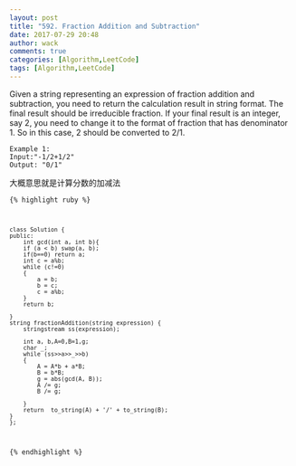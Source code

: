 ```yaml
---
layout: post
title: "592. Fraction Addition and Subtraction"
date: 2017-07-29 20:48
author: wack
comments: true
categories: [Algorithm,LeetCode]
tags: [Algorithm,LeetCode]
---
```


Given a string representing an expression of fraction addition and subtraction, you need to return the calculation result in string format. The final result should be irreducible fraction. If your final result is an integer, say 2, you need to change it to the format of fraction that has denominator 1. So in this case, 2 should be converted to 2/1.

	Example 1:
	Input:"-1/2+1/2"
	Output: "0/1"

大概意思就是计算分数的加减法

<code class="hljs livecodeserver">{% highlight ruby %}

	class Solution {
	public:
	    int gcd(int a, int b){
		if (a < b) swap(a, b);
	    if(b==0) return a;
		int c = a%b;
		while (c!=0)
		{
			a = b;
			b = c;
			c = a%b;
		}
		return b;
	
	}
	string fractionAddition(string expression) {
		stringstream ss(expression);
	
		int a, b,A=0,B=1,g;
		char _;
		while (ss>>a>>_>>b)
		{
			A = A*b + a*B;
			B = b*B;
			g = abs(gcd(A, B));
	        A /= g;
			B /= g;
	
		}
		return  to_string(A) + '/' + to_string(B);
	}
	};

{% endhighlight %}</code>